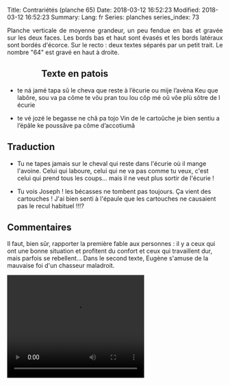 Title: Contrariétés (planche 65)
Date: 2018-03-12 16:52:23
Modified: 2018-03-12 16:52:23
Summary: 
Lang: fr
Series: planches
series_index: 73

<p style="text-align:justify;">Planche verticale de moyenne grandeur, un peu fendue en bas et gravée sur les deux faces. Les bords bas et haut sont évasés et les bords latéraux sont bordés d'écorce. Sur le recto : deux textes séparés par un petit trait. Le nombre "64" est gravé en haut à droite. </p>

<figure class="image-block" style="float: left;">
  <img alt="" src="{static}/images/planche_65_recto.png">
  <figcaption style="max-width: 330px"></figcaption>
</figure>

## Texte en patois
- te ná jamé tapa sû le cheva que reste à l’écurie ou mije l’avèna  Keu que labôre, sou va pa côme te vôu pran tou lou côp mé oû  vôe plù sôtre  de l écurie

- te vé jozé le begasse ne châ pa tojo Vin de le cartoûche je bien sentiu a l’épâle ke poussâve pa côme d’accotiumâ

## Traduction
- Tu ne tapes jamais sur le cheval qui reste dans l'écurie où il mange l'avoine. Celui qui laboure, celui qui ne va pas comme tu veux, c'est celui qui prend tous les coups… mais il ne veut plus sortir de l'écurie !

- Tu vois Joseph ! les bécasses ne tombent pas toujours. Ça vient des cartouches ! J'ai bien senti à l'épaule que les cartouches ne causaient pas le recul habituel !!!?

## Commentaires
Il faut, bien sûr, rapporter la première fable aux personnes : il y a ceux qui ont une bonne situation et profitent du confort et ceux qui travaillent dur, mais parfois se rebellent…
Dans le second texte, Eugène s'amuse de la mauvaise foi d'un chasseur maladroit.


<video width="320" height="240" controls>
  <source src="https://d1njpgd0ygatdn.cloudfront.net/video_65.mp4" type="video/mp4">
</video>
